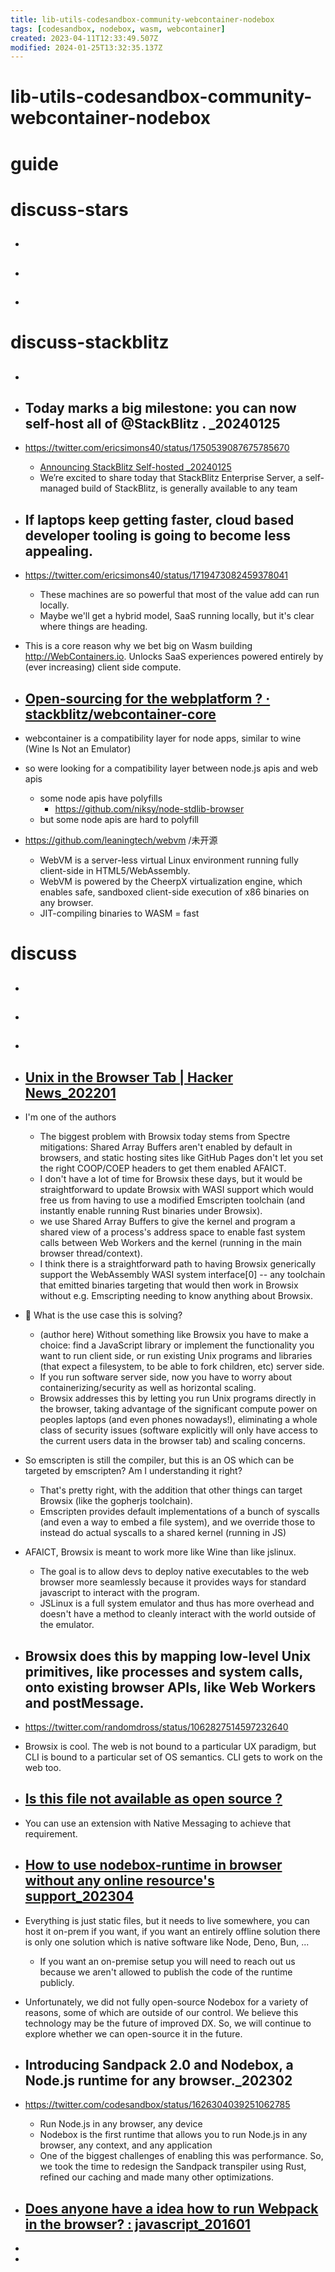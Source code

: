 ```yaml
---
title: lib-utils-codesandbox-community-webcontainer-nodebox
tags: [codesandbox, nodebox, wasm, webcontainer]
created: 2023-04-11T12:33:49.507Z
modified: 2024-01-25T13:32:35.137Z
---
```


# lib-utils-codesandbox-community-webcontainer-nodebox

# guide

# discuss-stars
- ## 

- ## 

- ## 
# discuss-stackblitz
- ## 

- ## Today marks a big milestone: you can now self-host all of @StackBlitz . _20240125
- https://twitter.com/ericsimons40/status/1750539087675785670
  - [Announcing StackBlitz Self-hosted _20240125](https://blog.stackblitz.com/posts/stackblitz-self-hosted/)
  - We’re excited to share today that StackBlitz Enterprise Server, a self-managed build of StackBlitz, is generally available to any team

- ## If laptops keep getting faster, cloud based developer tooling is going to become less appealing. 
- https://twitter.com/ericsimons40/status/1719473082459378041
  - These machines are so powerful that most of the value add can run locally. 
  - Maybe we'll get a hybrid model, SaaS running locally, but it's clear where things are heading.
- This is a core reason why we bet big on Wasm building http://WebContainers.io. Unlocks SaaS experiences powered entirely by (ever increasing) client side compute. 

- ## [Open-sourcing for the webplatform ? · stackblitz/webcontainer-core](https://github.com/stackblitz/webcontainer-core/issues/458)

- webcontainer is a compatibility layer for node apps, similar to wine (Wine Is Not an Emulator)

- so were looking for a compatibility layer between node.js apis and web apis
  - some node apis have polyfills
    - https://github.com/niksy/node-stdlib-browser
  - but some node apis are hard to polyfill

- https://github.com/leaningtech/webvm /未开源
  - WebVM is a server-less virtual Linux environment running fully client-side in HTML5/WebAssembly.
  - WebVM is powered by the CheerpX virtualization engine, which enables safe, sandboxed client-side execution of x86 binaries on any browser. 
  - JIT-compiling binaries to WASM = fast
# discuss
- ## 

- ## 

- ## 

- ## [Unix in the Browser Tab | Hacker News_202201](https://news.ycombinator.com/item?id=29823022)

- I'm one of the authors
  - The biggest problem with Browsix today stems from Spectre mitigations: Shared Array Buffers aren't enabled by default in browsers, and static hosting sites like GitHub Pages don't let you set the right COOP/COEP headers to get them enabled AFAICT.
  - I don't have a lot of time for Browsix these days, but it would be straightforward to update Browsix with WASI support which would free us from having to use a modified Emscripten toolchain (and instantly enable running Rust binaries under Browsix).
  - we use Shared Array Buffers to give the kernel and program a shared view of a process's address space to enable fast system calls between Web Workers and the kernel (running in the main browser thread/context).
  - I think there is a straightforward path to having Browsix generically support the WebAssembly WASI system interface[0] -- any toolchain that emitted binaries targeting that would then work in Browsix without e.g. Emscripting needing to know anything about Browsix.

- 🤔 What is the use case this is solving?
  - (author here) Without something like Browsix you have to make a choice: find a JavaScript library or implement the functionality you want to run client side, or run existing Unix programs and libraries (that expect a filesystem, to be able to fork children, etc) server side. 
  - If you run software server side, now you have to worry about containerizing/security as well as horizontal scaling.
  - Browsix addresses this by letting you run Unix programs directly in the browser, taking advantage of the significant compute power on peoples laptops (and even phones nowadays!), eliminating a whole class of security issues (software explicitly will only have access to the current users data in the browser tab) and scaling concerns.

- So emscripten is still the compiler, but this is an OS which can be targeted by emscripten? Am I understanding it right?
  - That's pretty right, with the addition that other things can target Browsix (like the gopherjs toolchain). 
  - Emscripten provides default implementations of a bunch of syscalls (and even a way to embed a file system), and we override those to instead do actual syscalls to a shared kernel (running in JS)

- AFAICT, Browsix is meant to work more like Wine than like jslinux. 
  - The goal is to allow devs to deploy native executables to the web browser more seamlessly because it provides ways for standard javascript to interact with the program. 
  - JSLinux is a full system emulator and thus has more overhead and doesn't have a method to cleanly interact with the world outside of the emulator.

- ## Browsix does this by mapping low-level Unix primitives, like processes and system calls, onto existing browser APIs, like Web Workers and postMessage.
- https://twitter.com/randomdross/status/1062827514597232640
- Browsix is cool. The web is not bound to a particular UX paradigm, but CLI is bound to a particular set of OS semantics.  CLI gets to work on the web too.

- ## [Is this file not available as open source ?](https://github.com/codesandbox/nodebox-runtime/issues/7)
- You can use an extension with Native Messaging to achieve that requirement.

- ## [How to use nodebox-runtime in browser without any online resource's support_202304](https://github.com/codesandbox/nodebox-runtime/issues/34)
- Everything is just static files, but it needs to live somewhere, you can host it on-prem if you want, if you want an entirely offline solution there is only one solution which is native software like Node, Deno, Bun, ...
  - If you want an on-premise setup you will need to reach out us because we aren't allowed to publish the code of the runtime publicly.

- Unfortunately, we did not fully open-source Nodebox for a variety of reasons, some of which are outside of our control. We believe this technology may be the future of improved DX. So, we will continue to explore whether we can open-source it in the future.

- ## Introducing Sandpack 2.0 and Nodebox, a Node.js runtime for any browser._202302
- https://twitter.com/codesandbox/status/1626304039251062785
  - Run Node.js in any browser, any device
  - Nodebox is the first runtime that allows you to run Node.js in any browser, any context, and any application 
  - One of the biggest challenges of enabling this was performance. So, we took the time to redesign the Sandpack transpiler using Rust, refined our caching and made many other optimizations.

- ## [Does anyone have a idea how to run Webpack in the browser? : javascript_201601](https://www.reddit.com/r/javascript/comments/40oi1b/does_anyone_have_a_idea_how_to_run_webpack_in_the/)
- 
- 
